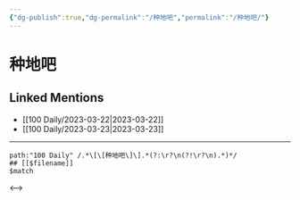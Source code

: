 ```yaml
---
{"dg-publish":true,"dg-permalink":"/种地吧","permalink":"/种地吧/"}
---
```


# 种地吧

## Linked Mentions
- [[100 Daily/2023-03-22\|2023-03-22]]
- [[100 Daily/2023-03-23\|2023-03-23]]


---

```expander
path:"100 Daily" /.*\[\[种地吧\]\].*(?:\r?\n(?!\r?\n).*)*/
## [[$filename]]
$match
```

<-->